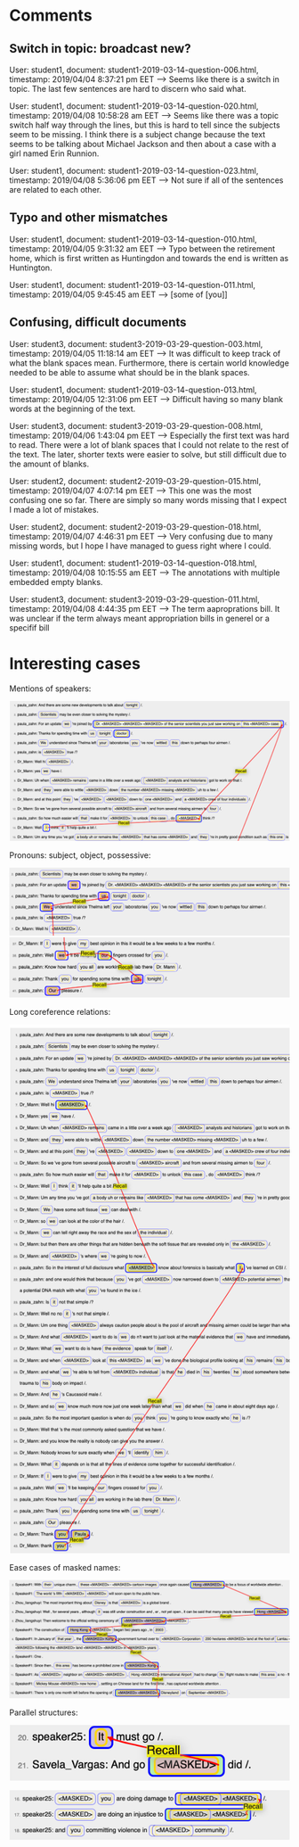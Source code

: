# Comments

## Switch in topic: broadcast new?

User: student1, document: student1-2019-03-14-question-006.html, timestamp: 2019/04/04 8:37:21 pm EET
--> Seems like there is a switch in topic. The last few sentences are hard to discern who said what. 

User: student1, document: student1-2019-03-14-question-020.html, timestamp: 2019/04/08 10:58:28 am EET
--> Seems like there was a topic switch half way through the lines, but this is hard to tell since the subjects seem to be missing. I think there is a subject change because the text seems to be talking about Michael Jackson and then about a case with a girl named Erin Runnion. 

User: student1, document: student1-2019-03-14-question-023.html, timestamp: 2019/04/08 5:36:06 pm EET
--> Not sure if all of the sentences are related to each other. 

## Typo and other mismatches

User: student1, document: student1-2019-03-14-question-010.html, timestamp: 2019/04/05 9:31:32 am EET
--> Typo between the retirement home, which is first written as Huntingdon and towards the end is written as Huntington. 

User: student1, document: student1-2019-03-14-question-011.html, timestamp: 2019/04/05 9:45:45 am EET
--> [some of [you]]


## Confusing, difficult documents

User: student3, document: student3-2019-03-29-question-003.html, timestamp: 2019/04/05 11:18:14 am EET
--> It was difficult to keep track of what the blank spaces mean. Furthermore, there is certain world knowledge needed to be able to assume what should be in the blank spaces.

User: student1, document: student1-2019-03-14-question-013.html, timestamp: 2019/04/05 12:31:06 pm EET
--> Difficult having so many blank words at the beginning of the text. 

User: student3, document: student3-2019-03-29-question-008.html, timestamp: 2019/04/06 1:43:04 pm EET
--> Especially the first text was hard to read. There were a lot of blank spaces that I could not relate to the rest of the text. The later, shorter texts were easier to solve, but still difficult due to the amount of blanks.

User: student2, document: student2-2019-03-29-question-015.html, timestamp: 2019/04/07 4:07:14 pm EET
--> This one was the most confusing one so far. There are simply so many words missing that I expect I made a lot of mistakes.

User: student2, document: student2-2019-03-29-question-018.html, timestamp: 2019/04/07 4:46:31 pm EET
--> Very confusing due to many missing words, but I hope I have managed to guess right where I could.

User: student1, document: student1-2019-03-14-question-018.html, timestamp: 2019/04/08 10:15:55 am EET
--> The annotations with multiple embedded empty blanks.

User: student3, document: student3-2019-03-29-question-011.html, timestamp: 2019/04/08 4:44:35 pm EET
--> The term aaproprations bill. It was unclear if the term always meant appropriation bills in generel or a specifif bill

# Interesting cases

Mentions of speakers:

![](men_20-dev-bc_cnn_00_cnn_0000___part_003.png)

Pronouns: subject, object, possessive:

![](men_20-dev-bc_cnn_00_cnn_0000___part_003-we-us.png)
![](men_20-dev-bc_cnn_00_cnn_0000___part_003-we-our.png)

Long coreference relations:

![](men_20-dev-bc_cnn_00_cnn_0000___part_003-long-coref.png)

Ease cases of masked names:

![](men_40-dev-bc_cctv_00_cctv_0000___part_000-hong-kong.png)

Parallel structures:

![](men_60-dev-bc_cnn_00_cnn_0000___part_012-go-it-did.png)

![](men_60-dev-bc_cnn_00_cnn_0000___part_012-our-community.png)
